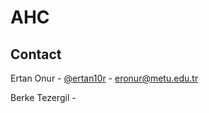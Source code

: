 # AHC

<!-- CONTACT -->
## Contact

Ertan Onur - [@ertan10r](https://twitter.com/Ertan10r) - eronur@metu.edu.tr

Berke Tezergil - 
